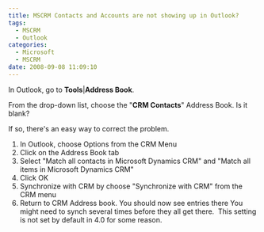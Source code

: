 ```yaml
---
title: MSCRM Contacts and Accounts are not showing up in Outlook?
tags:
  - MSCRM
  - Outlook
categories:
  - Microsoft
  - MSCRM
date: 2008-09-08 11:09:10
---
```


In Outlook, go to **Tools**|**Address Book**.

From the drop-down list, choose the "**CRM Contacts**" Address Book. Is it blank?

If so, there's an easy way to correct the problem.

1. In Outlook, choose Options from the CRM Menu
2. Click on the Address Book tab
3. Select "Match all contacts in Microsoft Dynamics CRM" and "Match all items in Microsoft Dynamics CRM"
4. Click OK
5. Synchronize with CRM by choose "Synchronize with CRM" from the CRM menu
6. Return to CRM Address book. You should now see entries there
You might need to synch several times before they all get there.  This setting is not set by default in 4.0 for some reason.